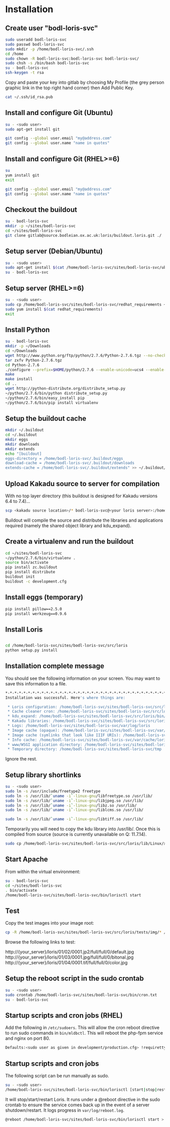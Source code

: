 Installation
============

Create user "bodl-loris-svc"
------------------

```bash
sudo useradd bodl-loris-svc
sudo passwd bodl-loris-svc
sudo mkdir -p /home/bodl-loris-svc/.ssh
cd /home
sudo chown -R bodl-loris-svc:bodl-loris-svc bodl-loris-svc/
sudo chsh -s /bin/bash bodl-loris-svc
su - bodl-loris-svc
ssh-keygen -t rsa
```

Copy and paste your key into gitlab by choosing My Profile (the grey person graphic link in the top right hand corner) then Add Public Key.

```bash
cat ~/.ssh/id_rsa.pub
```

Install and configure Git (Ubuntu)
----------------------------------
```bash
su - <sudo user>
sudo apt-get install git
```
```bash
git config --global user.email "my@address.com"
git config --global user.name "name in quotes"
```
Install and configure Git (RHEL>=6)
-----------------------------------
```bash
su
yum install git
exit
```
```bash
git config --global user.email "my@address.com"
git config --global user.name "name in quotes"
```

Checkout the buildout
---------------------
```bash
su - bodl-loris-svc
mkdir -p ~/sites/bodl-loris-svc
cd ~/sites/bodl-loris-svc
git clone gitlab@source.bodleian.ox.ac.uk:loris/buildout.loris.git ./
```
Setup server (Debian/Ubuntu)
----------------------------

```bash
su - <sudo user>
sudo apt-get install $(cat /home/bodl-loris-svc/sites/bodl-loris-svc/ubuntu_requirements)
su - bodl-loris-svc
```
Setup server (RHEL>=6)
----------------------------

```bash
su - <sudo user>
sudo cp /home/bodl-loris-svc/sites/bodl-loris-svc/redhat_requirements ~
sudo yum install $(cat redhat_requirements)
exit
```

Install Python
--------------
```bash
su - bodl-loris-svc
mkdir -p ~/Downloads
cd ~/Downloads
wget http://www.python.org/ftp/python/2.7.6/Python-2.7.6.tgz --no-check-certificate
tar zxfv Python-2.7.6.tgz
cd Python-2.7.6
./configure --prefix=$HOME/python/2.7.6 --enable-unicode=ucs4 --enable-shared LDFLAGS="-Wl,-rpath=/home/bodl-loris-svc/python/2.7.6/lib"
make
make install
cd ..
wget http://python-distribute.org/distribute_setup.py
~/python/2.7.6/bin/python distribute_setup.py
~/python/2.7.6/bin/easy_install pip
~/python/2.7.6/bin/pip install virtualenv
```
Setup the buildout cache
------------------------
```bash
mkdir ~/.buildout
cd ~/.buildout
mkdir eggs
mkdir downloads
mkdir extends
echo "[buildout]
eggs-directory = /home/bodl-loris-svc/.buildout/eggs
download-cache = /home/bodl-loris-svc/.buildout/downloads
extends-cache = /home/bodl-loris-svc/.buildout/extends" >> ~/.buildout/default.cfg
```

Upload Kakadu source to server for compilation
----------------------------------------------

With no top layer directory (this buildout is designed for Kakadu versions 6.4 to 7.4)...

```bash
scp <kakadu source location>/* bodl-loris-svc@<your loris server>:/home/bodl-loris-svc/Downloads/kakadu
```

Buildout will compile the source and distribute the libraries and applications required (namely the shared object library and kdu_expand).

Create a virtualenv and run the buildout
----------------------------------------
```bash
cd ~/sites/bodl-loris-svc
~/python/2.7.6/bin/virtualenv .
source bin/activate
pip install zc.buildout
pip install distribute
buildout init
buildout -c development.cfg
```

Install eggs (temporary)
------------------------

```bash
pip install pillow==2.5.0
pip install werkzeug==0.9.6
```

Install Loris
-------------

```bash

cd /home/bodl-loris-svc/sites/bodl-loris-svc/src/loris
python setup.py install
```

Installation complete message
-----------------------------

You should see the following information on your screen. You may want to save this information to a file.

```bash
*-*-*-*-*-*-*-*-*-*-*-*-*-*-*-*-*-*-*-*-*-*-*-*-*-*-*-*-*-*-*-*-*-*-*-*-*-*-*-*-
Installation was successful. Here's where things are:

 * Loris configuration: /home/bodl-loris-svc/sites/bodl-loris-svc/src/loris/etc/loris
 * Cache cleaner cron: /home/bodl-loris-svc/sites/bodl-loris-svc/src/loris/bin/loris-cache_clean.sh
 * kdu_expand: /home/bodl-loris-svc/sites/bodl-loris-svc/src/loris/bin/kdu_expand
 * Kakadu libraries: /home/bodl-loris-svc/sites/bodl-loris-svc/src/loris/lib/libkdu_v72R.so
 * Logs: /home/bodl-loris-svc/sites/bodl-loris-svc/var/log/loris
 * Image cache (opaque): /home/bodl-loris-svc/sites/bodl-loris-svc/var/cache/loris/img
 * Image cache (symlinks that look like IIIF URIs): /home/bodl-loris-svc/sites/bodl-loris-svc/var/cache/loris/links
 * Info cache: /home/bodl-loris-svc/sites/bodl-loris-svc/var/cache/loris/info
 * www/WSGI application directory: /home/bodl-loris-svc/sites/bodl-loris-svc/src/loris/www
 * Temporary directory: /home/bodl-loris-svc/sites/bodl-loris-svc/tmp

```

Ignore the rest.

Setup library shortlinks
------------------------

```bash
su - <sudo user>
sudo ln -s /usr/include/freetype2 freetype
sudo ln -s /usr/lib/`uname -i`-linux-gnu/libfreetype.so /usr/lib/
sudo ln -s /usr/lib/`uname -i`-linux-gnu/libjpeg.so /usr/lib/
sudo ln -s /usr/lib/`uname -i`-linux-gnu/libz.so /usr/lib/
sudo ln -s /usr/lib/`uname -i`-linux-gnu/liblcms.so /usr/lib/

sudo ln -s /usr/lib/`uname -i`-linux-gnu/libtiff.so /usr/lib/
```

Temporarily you will need to copy the kdu library into /usr/lib/. Once this is compiled from source (source is currently unavailable on Q: 11.7.14).

```bash
sudo cp /home/bodl-loris-svc/sites/bodl-loris-svc/src/loris/lib/Linux/x86_64/libkdu_v72R.so /usr/lib/
```

Start Apache
------------

From within the virtual environment:

```bash
su - bodl-loris-svc
cd ~/sites/bodl-loris-svc
. bin/activate
/home/bodl-loris-svc/sites/bodl-loris-svc/bin/lorisctl start
```

Test
----

Copy the test images into your image root:

```bash 
cp -R /home/bodl-loris-svc/sites/bodl-loris-svc/src/loris/tests/img/* /home/bodl-loris-svc/sites/bodl-loris-svc/var/images
```

Browse the following links to test:

http://{your_server}/loris/01/02/0001.jp2/full/full/0/default.jpg
http://{your_server}/loris/01/03/0001.jpg/full/full/0/bitonal.jpg
http://{your_server}/loris/01/04/0001.tif/full/full/0/color.jpg


Setup the reboot script in the sudo crontab
-------------------------------------------

```bash
su - <sudo user>
sudo crontab /home/bodl-loris-svc/sites/bodl-loris-svc/bin/cron.txt
su - bodl-loris-svc
```


Startup scripts and cron jobs (RHEL)
------------------------------------

Add the following in ```/etc/sudoers```. This will allow the cron reboot directive to run sudo commands in ```bin/mldbctl```. This will reboot the php-fpm service and nginx on port 80.

```bash
Defaults:<sudo user as given in development/production.cfg> !requiretty
```

Startup scripts and cron jobs
-----------------------------

The following script can be run manually as sudo. 

```bash
su - <sudo user>
/home/bodl-loris-svc/sites/bodl-loris-svc/bin/lorisctl [start|stop|restart]
```

It will stop/start/restart Loris. It runs under a @reboot directive in the sudo crontab to ensure the service comes back up in the event of a server shutdown/restart. It logs progress in ```var/log/reboot.log```.

```bash
@reboot /home/bodl-loris-svc/sites/bodl-loris-svc/bin/lorisctl start > /home/bodl-loris-svc/sites/bodl-loris-svc/var/log/reboot.log 2>&1
```